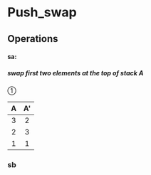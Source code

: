 # Push_swap

## Operations

#### sa: ####
##### swap first two elements at the top of stack A  #####
&#9312;

| A | A' |
|:----:|:----:|
| 3 | 2 |
| 2 | 3 | 
| 1 | 1 |

### **sb** ###
